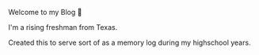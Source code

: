 Welcome to my Blog 👋

I'm a rising freshman from Texas.

Created this to serve sort of as a memory log during my highschool years.
